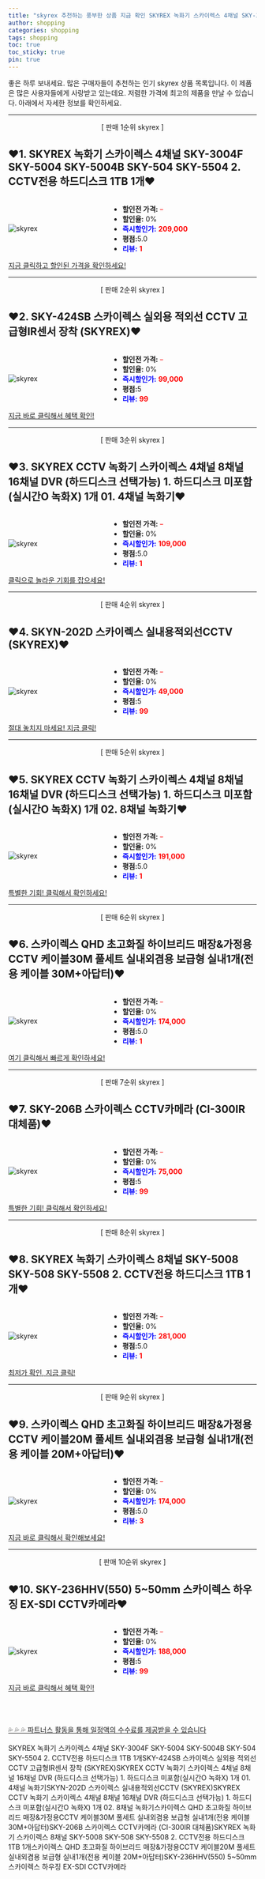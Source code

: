 ```yaml
---
title: "skyrex 추천하는 풍부한 상품 지금 확인 SKYREX 녹화기 스카이렉스 4채널 SKY-3004F"
author: shopping
categories: shopping
tags: shopping
toc: true
toc_sticky: true
pin: true
---
```

좋은 하루 보내세요. 많은 구매자들이 추천하는 인기 skyrex 상품 목록입니다. 이 제품은 많은 사용자들에게 사랑받고 있는데요. 저렴한 가격에 최고의 제품을 만날 수 있습니다. 아래에서 자세한 정보를 확인하세요.

---
<p class="toplist" style="margin: 0 auto; display: block; width: fit-content;">[ 판매 1순위 skyrex ]</p>

<h2><strong>❤️1. SKYREX 녹화기 스카이렉스 4채널 SKY-3004F SKY-5004 SKY-5004B SKY-504 SKY-5504 2. CCTV전용 하드디스크 1TB 1개❤️</strong></h2>

<div style="display: flex; align-items: center;">
    <div style="flex: 0.4;">
        <img src="https://thumbnail8.coupangcdn.com/thumbnails/remote/230x230ex/image/vendor_inventory/33e3/ec40dee8bb44203b79f38757809238385ddc678f6a4e323c601020444c96.jpg" alt="skyrex" style="max-width: 100%;">
    </div>
    <div style="flex: 0.6; margin-left: 10px;">
        <ul>
            <li><strong>할인전 가격:</strong> <del style="color: red;">-</del></li>
            <li><strong>할인율:</strong> 0%</li>
            <li><span style='color:blue'><strong>즉시할인가:</strong></span> <span style='color:red'><strong>209,000</strong></span></li>
            <li><strong>평점:</strong>5.0</li>
            <li><span style='color:blue'><strong>리뷰:</strong></span> <span style='color:red'><strong>1</strong></span></li>
        </ul>
    </div>
</div>
<div class="center">
    <a href="https://William4Davisa.github.io?lptag=AF9450613&subid=githubio&pageKey=7742061149&traceid=V0-153&itemId=20832032103&vendorItemId=87900150102" class="myButton">
        지금 클릭하고 할인된 가격을 확인하세요!
    </a>
</div>


---
<p class="toplist" style="margin: 0 auto; display: block; width: fit-content;">[ 판매 2순위 skyrex ]</p>

<h2><strong>❤️2. SKY-424SB 스카이렉스 실외용 적외선 CCTV 고급형IR센서 장착 (SKYREX)❤️</strong></h2>

<div style="display: flex; align-items: center;">
    <div style="flex: 0.4;">
        <img src="https://thumbnail7.coupangcdn.com/thumbnails/remote/230x230ex/image/vendor_inventory/bf3d/97088cc8eed2cd4b772e59f53149011596f0ea0189f83b589680bc01377e.jpeg" alt="skyrex" style="max-width: 100%;">
    </div>
    <div style="flex: 0.6; margin-left: 10px;">
        <ul>
            <li><strong>할인전 가격:</strong> <del style="color: red;">-</del></li>
            <li><strong>할인율:</strong> 0%</li>
            <li><span style='color:blue'><strong>즉시할인가:</strong></span> <span style='color:red'><strong>99,000</strong></span></li>
            <li><strong>평점:</strong>5</li>
            <li><span style='color:blue'><strong>리뷰:</strong></span> <span style='color:red'><strong>99</strong></span></li>
        </ul>
    </div>
</div>
<div class="center">
    <a href="https://William4Davisa.github.io?lptag=AF9450613&subid=githubio&pageKey=8173800953&traceid=V0-153&itemId=23354995901&vendorItemId=90385659598" class="myButton">
        지금 바로 클릭해서 혜택 확인!
    </a>
</div>


---
<p class="toplist" style="margin: 0 auto; display: block; width: fit-content;">[ 판매 3순위 skyrex ]</p>

<h2><strong>❤️3. SKYREX CCTV 녹화기 스카이렉스 4채널 8채널 16채널 DVR (하드디스크 선택가능) 1. 하드디스크 미포함(실시간O 녹화X) 1개 01. 4채널 녹화기❤️</strong></h2>

<div style="display: flex; align-items: center;">
    <div style="flex: 0.4;">
        <img src="https://thumbnail9.coupangcdn.com/thumbnails/remote/230x230ex/image/vendor_inventory/005c/85cecf905eea7cbc85f91982babaceda4a7d2385015bed85234f84ead4e2.jpg" alt="skyrex" style="max-width: 100%;">
    </div>
    <div style="flex: 0.6; margin-left: 10px;">
        <ul>
            <li><strong>할인전 가격:</strong> <del style="color: red;">-</del></li>
            <li><strong>할인율:</strong> 0%</li>
            <li><span style='color:blue'><strong>즉시할인가:</strong></span> <span style='color:red'><strong>109,000</strong></span></li>
            <li><strong>평점:</strong>5.0</li>
            <li><span style='color:blue'><strong>리뷰:</strong></span> <span style='color:red'><strong>1</strong></span></li>
        </ul>
    </div>
</div>
<div class="center">
    <a href="https://William4Davisa.github.io?lptag=AF9450613&subid=githubio&pageKey=8113041344&traceid=V0-153&itemId=22991620837&vendorItemId=90447674534" class="myButton">
        클릭으로 놀라운 기회를 잡으세요!
    </a>
</div>


---
<p class="toplist" style="margin: 0 auto; display: block; width: fit-content;">[ 판매 4순위 skyrex ]</p>

<h2><strong>❤️4. SKYN-202D 스카이렉스 실내용적외선CCTV (SKYREX)❤️</strong></h2>

<div style="display: flex; align-items: center;">
    <div style="flex: 0.4;">
        <img src="https://thumbnail6.coupangcdn.com/thumbnails/remote/230x230ex/image/vendor_inventory/40ab/cadcae2ffc8deb2e9c5bf2277c30826972ac61d8845fbdd34ac4cce2b616.jpeg" alt="skyrex" style="max-width: 100%;">
    </div>
    <div style="flex: 0.6; margin-left: 10px;">
        <ul>
            <li><strong>할인전 가격:</strong> <del style="color: red;">-</del></li>
            <li><strong>할인율:</strong> 0%</li>
            <li><span style='color:blue'><strong>즉시할인가:</strong></span> <span style='color:red'><strong>49,000</strong></span></li>
            <li><strong>평점:</strong>5</li>
            <li><span style='color:blue'><strong>리뷰:</strong></span> <span style='color:red'><strong>99</strong></span></li>
        </ul>
    </div>
</div>
<div class="center">
    <a href="https://William4Davisa.github.io?lptag=AF9450613&subid=githubio&pageKey=8191921190&traceid=V0-153&itemId=23447234557&vendorItemId=90474015275" class="myButton">
        절대 놓치지 마세요! 지금 클릭!
    </a>
</div>


---
<p class="toplist" style="margin: 0 auto; display: block; width: fit-content;">[ 판매 5순위 skyrex ]</p>

<h2><strong>❤️5. SKYREX CCTV 녹화기 스카이렉스 4채널 8채널 16채널 DVR (하드디스크 선택가능) 1. 하드디스크 미포함(실시간O 녹화X) 1개 02. 8채널 녹화기❤️</strong></h2>

<div style="display: flex; align-items: center;">
    <div style="flex: 0.4;">
        <img src="https://thumbnail10.coupangcdn.com/thumbnails/remote/230x230ex/image/vendor_inventory/064a/c18a85d17c73cea7c21d748595e11bcf844eaa4f5e7d349e5f0ae7b037b4.jpg" alt="skyrex" style="max-width: 100%;">
    </div>
    <div style="flex: 0.6; margin-left: 10px;">
        <ul>
            <li><strong>할인전 가격:</strong> <del style="color: red;">-</del></li>
            <li><strong>할인율:</strong> 0%</li>
            <li><span style='color:blue'><strong>즉시할인가:</strong></span> <span style='color:red'><strong>191,000</strong></span></li>
            <li><strong>평점:</strong>5.0</li>
            <li><span style='color:blue'><strong>리뷰:</strong></span> <span style='color:red'><strong>1</strong></span></li>
        </ul>
    </div>
</div>
<div class="center">
    <a href="https://William4Davisa.github.io?lptag=AF9450613&subid=githubio&pageKey=8113041344&traceid=V0-153&itemId=22991620838&vendorItemId=90025549369" class="myButton">
        특별한 기회! 클릭해서 확인하세요!
    </a>
</div>


---
<p class="toplist" style="margin: 0 auto; display: block; width: fit-content;">[ 판매 6순위 skyrex ]</p>

<h2><strong>❤️6. 스카이렉스 QHD 초고화질 하이브리드 매장&가정용CCTV 케이블30M 풀세트 실내외겸용 보급형 실내1개(전용 케이블 30M+아답터)❤️</strong></h2>

<div style="display: flex; align-items: center;">
    <div style="flex: 0.4;">
        <img src="https://thumbnail8.coupangcdn.com/thumbnails/remote/230x230ex/image/vendor_inventory/b745/35cfa1e885e1200a9ad04f3ab014937e95a32b52031a0597d190761cfb6d.jpg" alt="skyrex" style="max-width: 100%;">
    </div>
    <div style="flex: 0.6; margin-left: 10px;">
        <ul>
            <li><strong>할인전 가격:</strong> <del style="color: red;">-</del></li>
            <li><strong>할인율:</strong> 0%</li>
            <li><span style='color:blue'><strong>즉시할인가:</strong></span> <span style='color:red'><strong>174,000</strong></span></li>
            <li><strong>평점:</strong>5.0</li>
            <li><span style='color:blue'><strong>리뷰:</strong></span> <span style='color:red'><strong>1</strong></span></li>
        </ul>
    </div>
</div>
<div class="center">
    <a href="https://William4Davisa.github.io?lptag=AF9450613&subid=githubio&pageKey=1610222236&traceid=V0-153&itemId=2749944323&vendorItemId=70739906515" class="myButton">
        여기 클릭해서 빠르게 확인하세요!
    </a>
</div>


---
<p class="toplist" style="margin: 0 auto; display: block; width: fit-content;">[ 판매 7순위 skyrex ]</p>

<h2><strong>❤️7. SKY-206B 스카이렉스 CCTV카메라 (CI-300IR 대체품)❤️</strong></h2>

<div style="display: flex; align-items: center;">
    <div style="flex: 0.4;">
        <img src="https://thumbnail10.coupangcdn.com/thumbnails/remote/230x230ex/image/vendor_inventory/2753/bfa661f87dcde3e332c7466cb3b3ea4a671a8e9f0fda763f736ec2ef004b.jpeg" alt="skyrex" style="max-width: 100%;">
    </div>
    <div style="flex: 0.6; margin-left: 10px;">
        <ul>
            <li><strong>할인전 가격:</strong> <del style="color: red;">-</del></li>
            <li><strong>할인율:</strong> 0%</li>
            <li><span style='color:blue'><strong>즉시할인가:</strong></span> <span style='color:red'><strong>75,000</strong></span></li>
            <li><strong>평점:</strong>5</li>
            <li><span style='color:blue'><strong>리뷰:</strong></span> <span style='color:red'><strong>99</strong></span></li>
        </ul>
    </div>
</div>
<div class="center">
    <a href="https://William4Davisa.github.io?lptag=AF9450613&subid=githubio&pageKey=8191996627&traceid=V0-153&itemId=23447771195&vendorItemId=90474546615" class="myButton">
        특별한 기회! 클릭해서 확인하세요!
    </a>
</div>


---
<p class="toplist" style="margin: 0 auto; display: block; width: fit-content;">[ 판매 8순위 skyrex ]</p>

<h2><strong>❤️8. SKYREX 녹화기 스카이렉스 8채널 SKY-5008 SKY-508 SKY-5508 2. CCTV전용 하드디스크 1TB 1개❤️</strong></h2>

<div style="display: flex; align-items: center;">
    <div style="flex: 0.4;">
        <img src="https://thumbnail9.coupangcdn.com/thumbnails/remote/230x230ex/image/vendor_inventory/63a2/752c78396b339b117886afe15ddc35b178895c2da0e6119c27b801c3928e.jpg" alt="skyrex" style="max-width: 100%;">
    </div>
    <div style="flex: 0.6; margin-left: 10px;">
        <ul>
            <li><strong>할인전 가격:</strong> <del style="color: red;">-</del></li>
            <li><strong>할인율:</strong> 0%</li>
            <li><span style='color:blue'><strong>즉시할인가:</strong></span> <span style='color:red'><strong>281,000</strong></span></li>
            <li><strong>평점:</strong>5.0</li>
            <li><span style='color:blue'><strong>리뷰:</strong></span> <span style='color:red'><strong>1</strong></span></li>
        </ul>
    </div>
</div>
<div class="center">
    <a href="https://William4Davisa.github.io?lptag=AF9450613&subid=githubio&pageKey=7742074696&traceid=V0-153&itemId=20832099002&vendorItemId=87900217081" class="myButton">
        최저가 확인, 지금 클릭!
    </a>
</div>


---
<p class="toplist" style="margin: 0 auto; display: block; width: fit-content;">[ 판매 9순위 skyrex ]</p>

<h2><strong>❤️9. 스카이렉스 QHD 초고화질 하이브리드 매장&가정용CCTV 케이블20M 풀세트 실내외겸용 보급형 실내1개(전용 케이블 20M+아답터)❤️</strong></h2>

<div style="display: flex; align-items: center;">
    <div style="flex: 0.4;">
        <img src="https://thumbnail8.coupangcdn.com/thumbnails/remote/230x230ex/image/vendor_inventory/b745/35cfa1e885e1200a9ad04f3ab014937e95a32b52031a0597d190761cfb6d.jpg" alt="skyrex" style="max-width: 100%;">
    </div>
    <div style="flex: 0.6; margin-left: 10px;">
        <ul>
            <li><strong>할인전 가격:</strong> <del style="color: red;">-</del></li>
            <li><strong>할인율:</strong> 0%</li>
            <li><span style='color:blue'><strong>즉시할인가:</strong></span> <span style='color:red'><strong>174,000</strong></span></li>
            <li><strong>평점:</strong>5.0</li>
            <li><span style='color:blue'><strong>리뷰:</strong></span> <span style='color:red'><strong>3</strong></span></li>
        </ul>
    </div>
</div>
<div class="center">
    <a href="https://William4Davisa.github.io?lptag=AF9450613&subid=githubio&pageKey=1610180406&traceid=V0-153&itemId=2749875804&vendorItemId=70739838255" class="myButton">
        지금 바로 클릭해서 확인해보세요!
    </a>
</div>


---
<p class="toplist" style="margin: 0 auto; display: block; width: fit-content;">[ 판매 10순위 skyrex ]</p>

<h2><strong>❤️10. SKY-236HHV(550) 5~50mm 스카이렉스 하우징 EX-SDI CCTV카메라❤️</strong></h2>

<div style="display: flex; align-items: center;">
    <div style="flex: 0.4;">
        <img src="https://thumbnail10.coupangcdn.com/thumbnails/remote/230x230ex/image/vendor_inventory/afb8/62e31f18f6a4a702bde2872472b972367f50c84f2379f6a1178cdb09c582.jpeg" alt="skyrex" style="max-width: 100%;">
    </div>
    <div style="flex: 0.6; margin-left: 10px;">
        <ul>
            <li><strong>할인전 가격:</strong> <del style="color: red;">-</del></li>
            <li><strong>할인율:</strong> 0%</li>
            <li><span style='color:blue'><strong>즉시할인가:</strong></span> <span style='color:red'><strong>188,000</strong></span></li>
            <li><strong>평점:</strong>5</li>
            <li><span style='color:blue'><strong>리뷰:</strong></span> <span style='color:red'><strong>99</strong></span></li>
        </ul>
    </div>
</div>
<div class="center">
    <a href="https://William4Davisa.github.io?lptag=AF9450613&subid=githubio&pageKey=8191918665&traceid=V0-153&itemId=23447215006&vendorItemId=90473996157" class="myButton">
        지금 바로 클릭해서 혜택 확인!
    </a>
</div>

<br><br><br>[💦 💦 💦 파트너스 활동을 통해 일정액의 수수료를 제공받을 수 있습니다](https://link.coupang.com/a/bcpT2c)<br><br>SKYREX 녹화기 스카이렉스 4채널 SKY-3004F SKY-5004 SKY-5004B SKY-504 SKY-5504 2. CCTV전용 하드디스크 1TB 1개SKY-424SB 스카이렉스 실외용 적외선 CCTV 고급형IR센서 장착 (SKYREX)SKYREX CCTV 녹화기 스카이렉스 4채널 8채널 16채널 DVR (하드디스크 선택가능) 1. 하드디스크 미포함(실시간O 녹화X) 1개 01. 4채널 녹화기SKYN-202D 스카이렉스 실내용적외선CCTV (SKYREX)SKYREX CCTV 녹화기 스카이렉스 4채널 8채널 16채널 DVR (하드디스크 선택가능) 1. 하드디스크 미포함(실시간O 녹화X) 1개 02. 8채널 녹화기스카이렉스 QHD 초고화질 하이브리드 매장&가정용CCTV 케이블30M 풀세트 실내외겸용 보급형 실내1개(전용 케이블 30M+아답터)SKY-206B 스카이렉스 CCTV카메라 (CI-300IR 대체품)SKYREX 녹화기 스카이렉스 8채널 SKY-5008 SKY-508 SKY-5508 2. CCTV전용 하드디스크 1TB 1개스카이렉스 QHD 초고화질 하이브리드 매장&가정용CCTV 케이블20M 풀세트 실내외겸용 보급형 실내1개(전용 케이블 20M+아답터)SKY-236HHV(550) 5~50mm 스카이렉스 하우징 EX-SDI CCTV카메라